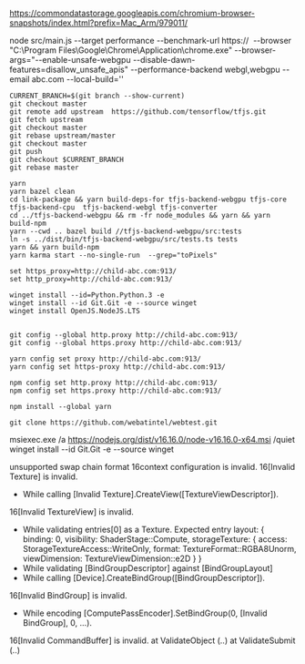 https://commondatastorage.googleapis.com/chromium-browser-snapshots/index.html?prefix=Mac_Arm/979011/

node src/main.js --target performance --benchmark-url https://  --browser "C:\Program Files\Google\Chrome\Application\chrome.exe" --browser-args="--enable-unsafe-webgpu --disable-dawn-features=disallow_unsafe_apis" --performance-backend webgl,webgpu --email abc.com --local-build=''


```
CURRENT_BRANCH=$(git branch --show-current)
git checkout master
git remote add upstream  https://github.com/tensorflow/tfjs.git
git fetch upstream
git checkout master
git rebase upstream/master
git checkout master
git push
git checkout $CURRENT_BRANCH
git rebase master

yarn
yarn bazel clean
cd link-package && yarn build-deps-for tfjs-backend-webgpu tfjs-core tfjs-backend-cpu  tfjs-backend-webgl tfjs-converter
cd ../tfjs-backend-webgpu && rm -fr node_modules && yarn && yarn build-npm
yarn --cwd .. bazel build //tfjs-backend-webgpu/src:tests
ln -s ../dist/bin/tfjs-backend-webgpu/src/tests.ts tests
yarn && yarn build-npm
yarn karma start --no-single-run  --grep="toPixels"
```


```
set https_proxy=http://child-abc.com:913/
set http_proxy=http://child-abc.com:913/

winget install --id=Python.Python.3 -e
winget install --id Git.Git -e --source winget
winget install OpenJS.NodeJS.LTS


git config --global http.proxy http://child-abc.com:913/
git config --global https.proxy http://child-abc.com:913/

yarn config set proxy http://child-abc.com:913/
yarn config set https-proxy http://child-abc.com:913/

npm config set http.proxy http://child-abc.com:913/
npm config set https.proxy http://child-abc.com:913/

npm install --global yarn

git clone https://github.com/webatintel/webtest.git
```

msiexec.exe /a https://nodejs.org/dist/v16.16.0/node-v16.16.0-x64.msi /quiet
winget install --id Git.Git -e --source winget




unsupported swap chain format
16context configuration is invalid.
16[Invalid Texture] is invalid.
 - While calling [Invalid Texture].CreateView([TextureViewDescriptor]).

16[Invalid TextureView] is invalid.
 - While validating entries[0] as a Texture.
Expected entry layout: { binding: 0, visibility: ShaderStage::Compute, storageTexture: { access: StorageTextureAccess::WriteOnly, format: TextureFormat::RGBA8Unorm, viewDimension: TextureViewDimension::e2D } }
 - While validating [BindGroupDescriptor] against [BindGroupLayout]
 - While calling [Device].CreateBindGroup([BindGroupDescriptor]).

16[Invalid BindGroup] is invalid.
 - While encoding [ComputePassEncoder].SetBindGroup(0, [Invalid BindGroup], 0, ...).

16[Invalid CommandBuffer] is invalid.
    at ValidateObject (..<URL>)
    at ValidateSubmit (..<URL>)
